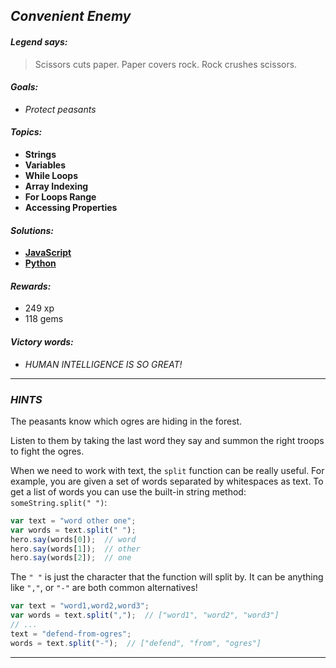 ## _Convenient Enemy_

#### _Legend says:_
> Scissors cuts paper. Paper covers rock. Rock crushes scissors.

#### _Goals:_
+ _Protect peasants_

#### _Topics:_
+ **Strings**
+ **Variables**
+ **While Loops**
+ **Array Indexing**
+ **For Loops Range**
+ **Accessing Properties**

#### _Solutions:_
+ **[JavaScript](convenientEnemy.js)**
+ **[Python](convenient_enemy.py)**

#### _Rewards:_
+ 249 xp
+ 118 gems

#### _Victory words:_
+ _HUMAN INTELLIGENCE IS SO GREAT!_

___

### _HINTS_

The peasants know which ogres are hiding in the forest.

Listen to them by taking the last word they say and summon the right troops to fight the ogres.

When we need to work with text, the `split` function can be really useful. For example, you are given a set of words separated by whitespaces as text. To get a list of words you can use the built-in string method: `someString.split(" ")`:

```javascript
var text = "word other one";
var words = text.split(" ");
hero.say(words[0]);  // word
hero.say(words[1]);  // other
hero.say(words[2]);  // one
```

The `" "` is just the character that the function will split by. It can be anything like `","`, or `"-"` are both common alternatives!

```javascript
var text = "word1,word2,word3";
var words = text.split(",");  // ["word1", "word2", "word3"]
// ...
text = "defend-from-ogres";
words = text.split("-");  // ["defend", "from", "ogres"]
```

___
